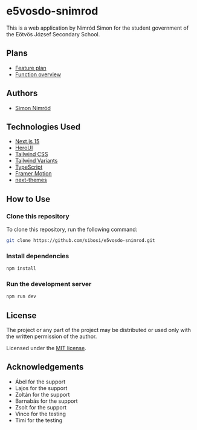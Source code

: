 # e5vosdo-snimrod

This is a web application by Nimród Simon for the student government of the Eötvös József Secondary School.

## Plans

- [Feature plan](https://github.com/orgs/sibosi/projects/3)
- [Function overview](https://miro.com/app/board/uXjVLCVqNv8=/?share_link_id=134031378556)

## Authors

- [Simon Nimród](https://www.github.com/sibosi)

## Technologies Used

- [Next.js 15](https://nextjs.org/docs/getting-started)
- [HeroUI](https://www.heroui.com/)
- [Tailwind CSS](https://tailwindcss.com/)
- [Tailwind Variants](https://tailwind-variants.org)
- [TypeScript](https://www.typescriptlang.org/)
- [Framer Motion](https://www.framer.com/motion/)
- [next-themes](https://github.com/pacocoursey/next-themes)

## How to Use

### Clone this repository

To clone this repository, run the following command:

```bash
git clone https://github.com/sibosi/e5vosdo-snimrod.git
```

### Install dependencies

```bash
npm install
```

### Run the development server

```bash
npm run dev
```

## License

The project or any part of the project may be distributed or used only with the written permission of the author.

Licensed under the [MIT license](https://github.com/heroui-inc/next-app-template/blob/main/LICENSE).

## Acknowledgements

- Ábel for the support
- Lajos for the support
- Zoltán for the support
- Barnabás for the support
- Zsolt for the support
- Vince for the testing
- Timi for the testing
